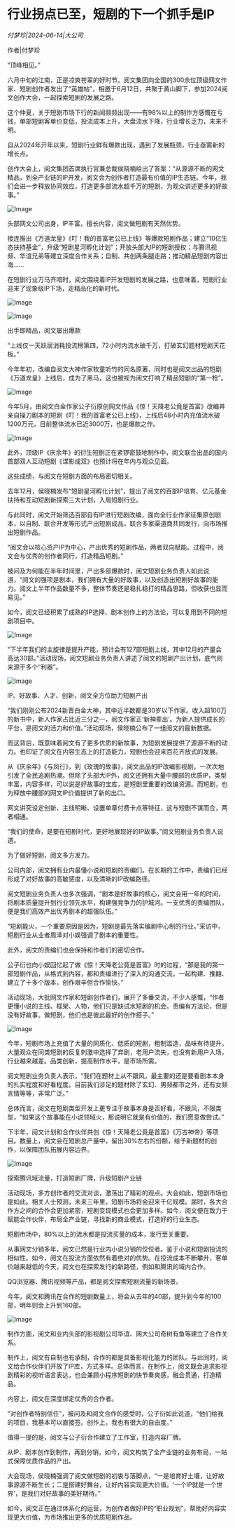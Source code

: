 # 行业拐点已至，短剧的下一个抓手是IP

*付梦珍|2024-06-14|大公司*

作者|付梦珍

“顶峰相见。”

六月中旬的江南，正是凉爽苍翠的好时节。阅文集团向全国的300余位顶级网文作家、短剧创作者发出了“英雄帖”，相邀于6月12日，共聚于黄山脚下，参加2024阅文创作大会，一起探索短剧的发展之路。

这个仲夏，关于短剧市场下行的新闻频频出现——有98%以上的制作方感慨在亏钱，单部短剧客单价变低，投流成本上升，大盘流水下降，行业增长乏力，未来不明。

自从2024年开年以来，短剧行业鲜有爆款出现，遇到了发展瓶颈，行业亟需新的增长点。

创作大会上，阅文集团首席执行官兼总裁侯晓楠给出了答案：“从源源不断的网文精品，到全产业链的IP开发，阅文会为创作者打造最有价值的IP生态链。今年，我们会进一步释放协同效应，打造更多部流水超千万的短剧，为观众讲述更多的好故事。”

![Image](http://static.ylzbl.com/uploads/ueditor/php/upload/image/20240614/1718373756635760.jpeg)

头部网文公司出身，IP丰富，擅长内容，阅文做短剧有天然优势。

接连推出《万道龙皇》《叮！我的首富老公已上线》等爆款短剧作品；建立“10亿生态扶持基金”，升级“短剧星河孵化计划”；开放头部大IP的短剧授权；与腾讯视频、华谊兄弟等建立深度合作关系；自制、共创两条腿走路；推动精品短剧内容出海……

在短剧行业万马齐喑时，阅文围绕着IP开发短剧的发展之路，也意味着，短剧行业迎来了现象级IP下场，走精品化的新时代。

![Image](http://static.ylzbl.com/uploads/ueditor/php/upload/image/20240614/1718373757741566.png)

![Image](http://static.ylzbl.com/uploads/ueditor/php/upload/image/20240614/1718373757675500.png)

出手即精品，阅文屡出爆款

“上线仅一天跃居消耗投流榜第四，72小时内流水破千万，打破玄幻题材短剧天花板。”

今年年初，改编自阅文大神作家牧童听竹的同名原著，同时也是阅文出品的短剧《万道龙皇》上线后，成为了黑马，这也被视为阅文打响了精品短剧的“第一枪”。

![Image](http://static.ylzbl.com/uploads/ueditor/php/upload/image/20240614/1718373758473401.jpeg)

今年5月，由阅文白金作家公子衍原创网文作品《惊！天降老公竟是首富》改编并亲自操刀剧本的短剧《叮！我的首富老公已上线》，上线后48小时内充值流水破1200万元，目前整体流水已近3000万，也是爆款之作。

![Image](http://static.ylzbl.com/uploads/ueditor/php/upload/image/20240614/1718373759501321.png)

此外，顶级IP《庆余年》的衍生短剧正在紧锣密鼓地制作中，阅文联合出品的国内首部双人互动短剧《谍影成双》也预计将在年内与观众见面。

这些成绩，与阅文在短剧方面的布局密切相关。

去年12月，侯晓楠发布“短剧星河孵化计划”，提出了阅文的百部IP培育、亿元基金扶持和互动短剧新探索三大计划，入局短剧行业。

与此同时，阅文开始筛选百部自有IP进行短剧改编，面向全行业作家征集原创剧本，以自制、联合开发等形式产出短剧成品，联合多家渠道商共同发行，向市场推出短剧作品。

“阅文会以核心资产IP为中心，产出优秀的短剧作品，两者双向赋能。过程中，阅文会与优秀的创作者同行，打造精品短剧。”

被问及为何能在半年时间里，产出多部爆款时，阅文短剧业务负责人如此说道，“阅文的强项是剧本，我们拥有大量的好故事，以及创造出短剧好故事的能力。阅文上半年作品数量不多，整体节奏还是稳扎稳打的精品思路，但收获也显而易见。”

如今，阅文已经积累了成熟的IP选择、剧本创作上的方法论，可以复用到不同的短剧项目中。

![Image](http://static.ylzbl.com/uploads/ueditor/php/upload/image/20240614/1718373759386309.jpeg)

“下半年我们的主旋律是提升产能，预计会有127部短剧上线，其中12月的产量会高达30部。”活动现场，阅文短剧业务负责人讲述了阅文的短剧产出计划，底气则来源于多个“利器”。

![Image](http://static.ylzbl.com/uploads/ueditor/php/upload/image/20240614/1718373760342274.png)

IP、好故事、人才、创新，阅文全方位助力短剧产出

“我们刚刚公布2024新晋白金大神，其中近半数都是30岁以下作家。收入超100万的新书中，新人作家占比近三分之一，阅文作家正‘新神辈出’。为新人提供成长的平台，是阅文的活力和价值。”活动现场，侯晓楠公布了一组阅文的最新数据。

而这背后，既意味着阅文有了更多优质的新故事，为短剧发展提供了源源不断的动力。也印证了阅文在内容生态上的打造能力，短剧也会迎来百花齐放式的发展。

从《庆余年》《与凤行》，到《玫瑰的故事》，阅文出品的IP改编影视剧，一次次地引发了全民追剧热潮。但除了头部大IP外，阅文还拥有大量中腰部的优质IP，类型丰富，内容多样，可以说是好故事的宝库，是短剧里重要的改编资源。而短剧，也为释放中腰部的网文IP价值提供了新的出口。

网文讲究设定创新、主线明晰、设置单章付费卡点等特征，这与短剧不谋而合，两者相通。

“我们的使命，是要在短剧时代，更好地展现好的IP故事。”阅文短剧业务负责人说道。

为了做好短剧，阅文多方发力。

公司内部，阅文拥有业内最懂小说和短剧的责编们。在长期的工作中，责编们已经形成了对好故事的高敏感度，以及清晰的IP改编路径。

阅文短剧业务负责人也多次强调，“剧本是好故事的核心，阅文会用一年的时间，将剧本质量提升到行业领先水平，构建强竞争力的护城河。一支优秀的责编团队，便是我们高效产出优秀剧本的超强队伍。”

“短剧能火，一个重要原因是因为，短剧是最先落实编剧中心制的行业。”采访中，短剧行业从业者周泽对小娱强调了剧本的重要性。

此外，阅文的责编们也会保持和作者们的密切合作。

公子衍也向小娱回忆起了做《惊！天降老公竟是首富》时的过程，“那是我的第一部短剧作品，从格式到内容，都和责编进行了深入的沟通交流，一起构建、推翻、建立了十多个版本，创作艰辛但合作愉快。”

活动现场，大批网文作家和短剧创作者们，展开了多番交流，不少人感慨，“作者更懂小说的主线、框架、人物，他们只是缺试水短剧的机会。责编有方法论，但是没有好故事。做短剧，他们也是彼此最好的创作搭子。”

![Image](http://static.ylzbl.com/uploads/ueditor/php/upload/image/20240614/1718373760387160.jpeg)

今年，短剧市场上充值了大量的同质化、低质的短剧，粗制滥造，品味有待提升。大量观众在同类短剧的反复刺激中选择了弃剧，老用户流失，也没有新用户入场，行业越来越差。品类创新，提高制作水平，是市场所需。

阅文短剧业务负责人表示，“我们在题材上从不跟风，最主要的还是要看剧本本身的扎实程度和好看程度。目前我们涉足的题材除了玄幻、男频都市之外，还有女频言情等等，非常广泛。”

总体而言，阅文在短剧类型开发上更专注于故事本身是否好看，不跟风，不限类型，“如果这个故事能在小说领域火，那说明它就是有价值的，我们愿意做尝试。”

下半年，阅文计划和合作伙伴共创《惊！天降老公竟是首富》《万古神帝》等项目。数量上，阅文会在短剧总产量中，留出30%左右的份额，给予新题材的创作，以保障团队拓展内容边界。

![Image](http://static.ylzbl.com/uploads/ueditor/php/upload/image/20240614/1718373761259738.png)

探索腾讯域流量，打造短剧厂牌，升级短剧产业链

活动现场，多方创作者的交流对谈，激荡出了精彩的观点。大会如此，短剧市场也是如此。相关人士预测，未来三年里，短剧市场将会迎来千亿规模。届时，各大合作方之间的合作会更加紧密，短剧变现模式也会更加多样。如今，阅文便在致力于赋能合作伙伴，布局全产业链，寻找新的商业模式，打造好的行业生态。

短剧市场中，80%以上的流水都是投流买量的成本，发行至关重要。

从事网文分销多年，阅文已然是行业内小说分销的佼佼者。鉴于小说和短剧投流的相似性。如今，阅文在投流方面依然有着绝对的优势。在投流成本不断攀升，客单价越来越低的今天，阅文也在探索发行的新路径，例如和腾讯的域内合作。

QQ浏览器、腾讯视频等产品，都是阅文探索短剧流量的新场景。

今年，阅文和腾讯在合作的短剧数量上，将会从去年的40部，提升到今年的100部，明年则会上升到160部。

![Image](http://static.ylzbl.com/uploads/ueditor/php/upload/image/20240614/1718373761772505.jpeg)

制作方面，阅文和业内头部的影视剧公司华谊、网大公司奇树有鱼等建立了合作关系。

制作上，阅文有自制也有承制，合作的都是具备影视化能力的团队。与此同时，阅文给合作伙伴们开放了IP库，方式多样。总体而言，在制作上，阅文既会追求影视剧精彩的视听语言表达，也会兼顾小程序短剧的快节奏爽感，融会贯通，打造精品。

内容上，阅文在深度绑定优秀的合作者。

“对创作者特别信任”，被问及和阅文合作的感受时，公子衍如此说道，“他们给我的项目，我基本可以直接签。创作上，我也有很大的自由度。”

值得一提的是，阅文与公子衍合作建立了工作室，打造内容厂牌。

从IP、剧本创作到制作，再到分销，如今，阅文构筑了全产业链的业务布局，一站式保障优质作品的产出。

大会现场，侯晓楠强调了阅文做短剧的初衷与落脚点，“一是培育好土壤，让好故事源源不断生长；二是搭建好舞台，让好内容实现更大价值。‘一个IP就是一个世界’，是我们对好故事的美好期待。”

如今，阅文正在通过体系化的运营，为创作者做好IP的“职业规划”，帮助好内容实现更大价值，为市场推出更多的优质短剧作品。

